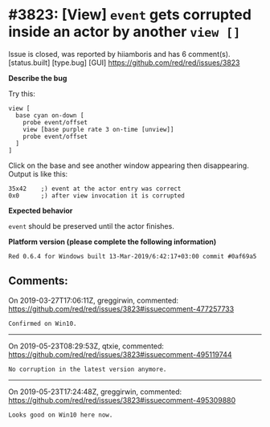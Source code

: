 
#3823: [View] `event` gets corrupted inside an actor by another `view []`
================================================================================
Issue is closed, was reported by hiiamboris and has 6 comment(s).
[status.built] [type.bug] [GUI]
<https://github.com/red/red/issues/3823>

**Describe the bug**

Try this:
```
view [
  base cyan on-down [
    probe event/offset
    view [base purple rate 3 on-time [unview]]
    probe event/offset
  ]
]
```
Click on the base and see another window appearing then disappearing.
Output is like this:
```
35x42    ;) event at the actor entry was correct
0x0      ;) after view invocation it is corrupted
```

**Expected behavior**

`event` should be preserved until the actor finishes.

**Platform version (please complete the following information)**
```
Red 0.6.4 for Windows built 13-Mar-2019/6:42:17+03:00 commit #0af69a5
```



Comments:
--------------------------------------------------------------------------------

On 2019-03-27T17:06:11Z, greggirwin, commented:
<https://github.com/red/red/issues/3823#issuecomment-477257733>

    Confirmed on Win10.

--------------------------------------------------------------------------------

On 2019-05-23T08:29:53Z, qtxie, commented:
<https://github.com/red/red/issues/3823#issuecomment-495119744>

    No corruption in the latest version anymore.

--------------------------------------------------------------------------------

On 2019-05-23T17:24:48Z, greggirwin, commented:
<https://github.com/red/red/issues/3823#issuecomment-495309880>

    Looks good on Win10 here now.

